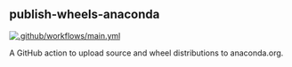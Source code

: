 ## publish-wheels-anaconda

[![.github/workflows/main.yml](https://github.com/OpenAstronomy/publish-wheels-anaconda/actions/workflows/test_action.yml/badge.svg)](https://github.com/OpenAstronomy/publish-wheels-anaconda/actions/workflows/test_action.yml)

A GitHub action to upload source and wheel distributions to anaconda.org.
